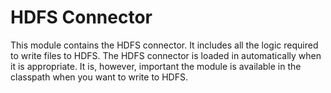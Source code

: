 # HDFS Connector

This module contains the HDFS connector. It includes all the logic required to write files to HDFS.
The HDFS connector is loaded in automatically when it is appropriate. It is, however, important the
module is available in the classpath when you want to write to HDFS.
